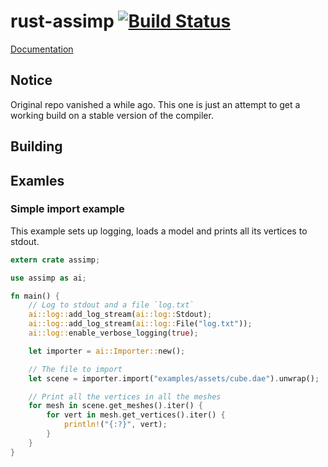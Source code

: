 rust-assimp [![Build Status](https://travis-ci.org/jemcroft/rust-assimp.svg?branch=master)](https://travis-ci.org/jemcroft/rust-assimp)
===========

[Documentation](https://docs.rs/crate/rust-assimp/)

## Notice
Original repo vanished a while ago. This one is just an attempt to get
a working build on a stable version of the compiler.

## Building

## Examles

### Simple import example
This example sets up logging, loads a model and prints all its vertices to
stdout.

```rust
extern crate assimp;

use assimp as ai;

fn main() {
    // Log to stdout and a file `log.txt`
    ai::log::add_log_stream(ai::log::Stdout);
    ai::log::add_log_stream(ai::log::File("log.txt"));
    ai::log::enable_verbose_logging(true);

    let importer = ai::Importer::new();

    // The file to import
    let scene = importer.import("examples/assets/cube.dae").unwrap();

    // Print all the vertices in all the meshes
    for mesh in scene.get_meshes().iter() {
        for vert in mesh.get_vertices().iter() {
            println!("{:?}", vert);
        }
    }
}
```
